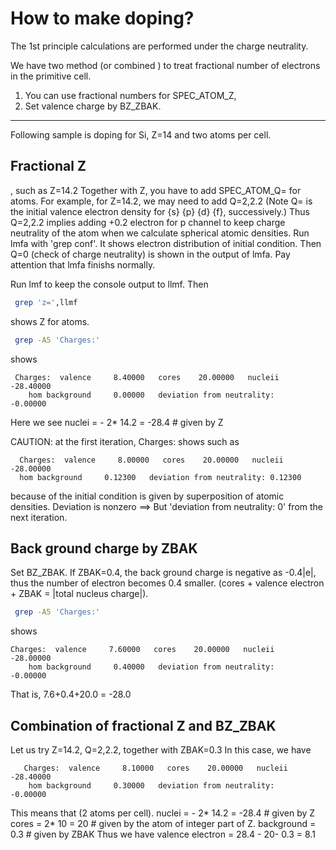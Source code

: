 # How to make doping?

The 1st principle calculations are performed under the charge neutrality.

We have two method (or combined ) to treat fractional number of electrons in the primitive cell.

 1. You can use fractional numbers for SPEC_ATOM_Z, 
 2. Set valence charge by BZ_ZBAK.

-----
  Following sample is doping for Si, Z=14 and two atoms per cell.


##  Fractional Z
, such as Z=14.2 
Together with Z, you have to add SPEC_ATOM_Q= for atoms. 
For example, for Z=14.2, we may need to add Q=2,2.2 (Note Q= is the initial valence electron density for {s} {p} {d} {f}, successively.) 
Thus Q=2,2.2 implies adding +0.2 electron for p channel to keep charge neutrality of the 
atom when we calculate spherical atomic densities.
Run lmfa with 'grep conf'. 
It shows electron distribution of initial condition.
Then Q=0 (check of charge neutrality) is shown in the output of lmfa.
Pay attention that lmfa finishs normally. 

Run lmf to keep the console output to llmf. Then
```bash
 grep 'z=',llmf 
```
shows Z for atoms.


```bash
 grep -A5 'Charges:'
```
shows 
```
 Charges:  valence     8.40000   cores    20.00000   nucleii   -28.40000
    hom background     0.00000   deviation from neutrality:     -0.00000
```
Here we see   nuclei = - 2* 14.2  = -28.4  # given by Z

CAUTION: at the first iteration, Charges: shows such as
```
  Charges:  valence     8.00000   cores    20.00000   nucleii   -28.00000
  hom background     0.12300   deviation from neutrality: 0.12300
```
because of the initial condition is given by superposition of atomic densities.
Deviation is nonzero ==> But 'deviation from neutrality: 0' from the next iteration.


##  Back ground charge by ZBAK

Set BZ_ZBAK. If ZBAK=0.4, the back ground charge is negative as -0.4|e|, 
thus the number of electron becomes 0.4 smaller.
(cores + valence electron + ZBAK = |total nucleus charge|).
```bash
 grep -A5 'Charges:'
```
shows 
```
Charges:  valence     7.60000   cores    20.00000   nucleii   -28.00000
    hom background     0.40000   deviation from neutrality:     -0.00000
```
That is, 7.6+0.4+20.0  =  -28.0


## Combination of fractional Z and BZ_ZBAK
Let us try Z=14.2, Q=2,2.2, together with ZBAK=0.3
In this case, we have 
```
   Charges:  valence     8.10000   cores    20.00000   nucleii   -28.40000
    hom background     0.30000   deviation from neutrality:     -0.00000
```
This means that (2 atoms per cell).
  nuclei     = - 2* 14.2  = -28.4  # given by Z
  cores      =   2* 10    =  20    # given by the atom of integer part of Z.
  background =  0.3                # given by ZBAK
Thus we have 
  valence electron = 28.4 - 20- 0.3 = 8.1 



